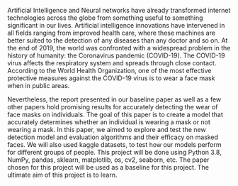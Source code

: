 Artificial Intelligence and Neural networks have already transformed internet technologies across the globe from something useful to something significant in our lives. Artificial intelligence innovations have intervened in all fields ranging from improved health care, where these machines are better suited to the detection of any diseases than any doctor and so on. At the end of 2019, the world was confronted with a widespread problem in the history of humanity: the Coronavirus pandemic (COVID-19). The COVID-19 virus affects the respiratory system and spreads through close contact. According to the World Health Organization, one of the most effective protective measures against the COVID-19 virus is to wear a face mask when in public areas.

Nevertheless, the report presented in our baseline paper as well as a few other papers hold promising results for accurately detecting the wear of face masks on individuals. The goal of this paper is to create a model that accurately determines whether an individual is wearing a mask or not wearing a mask. In this paper, we aimed to explore and test the new detection model and evaluation algorithms and their efficacy on masked faces. We will also used kaggle datasets, to test how our models perform for different groups of people. This project will be done using Python 3.8, NumPy, pandas, sklearn, matplotlib, os, cv2, seaborn, etc. The paper chosen for this project will be used as a baseline for this project. The ultimate aim of this project is to learn.
